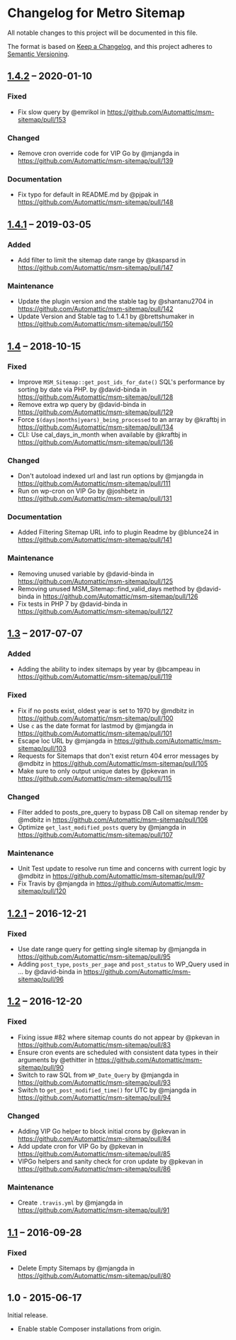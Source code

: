 # Changelog for Metro Sitemap

All notable changes to this project will be documented in this file.

The format is based on [Keep a Changelog](https://keepachangelog.com/en/1.1.0/), and this project adheres to [Semantic Versioning](https://semver.org/spec/v2.0.0.html).

## [1.4.2] – 2020-01-10

### Fixed

* Fix slow query by @emrikol in <https://github.com/Automattic/msm-sitemap/pull/153>

### Changed

* Remove cron override code for VIP Go by @mjangda in <https://github.com/Automattic/msm-sitemap/pull/139>

### Documentation

* Fix typo for default in README.md by @pjpak in <https://github.com/Automattic/msm-sitemap/pull/148>

## [1.4.1] – 2019-03-05

### Added

* Add filter to limit the sitemap date range by @kasparsd in <https://github.com/Automattic/msm-sitemap/pull/147>

### Maintenance

* Update the plugin version and the stable tag by @shantanu2704 in <https://github.com/Automattic/msm-sitemap/pull/142>
* Update Version and Stable tag to 1.4.1 by @brettshumaker in <https://github.com/Automattic/msm-sitemap/pull/150>

## [1.4] – 2018-10-15

### Fixed

* Improve `MSM_Sitemap::get_post_ids_for_date()` SQL's performance by sorting by date via PHP. by @david-binda in <https://github.com/Automattic/msm-sitemap/pull/128>
* Remove extra wp query by @david-binda in <https://github.com/Automattic/msm-sitemap/pull/129>
* Force `$(days|months|years)_being_processed` to an array by @kraftbj in <https://github.com/Automattic/msm-sitemap/pull/134>
* CLI: Use cal_days_in_month when available by @kraftbj in <https://github.com/Automattic/msm-sitemap/pull/136>

### Changed

* Don't autoload indexed url and last run options by @mjangda in <https://github.com/Automattic/msm-sitemap/pull/111>
* Run on wp-cron on VIP Go by @joshbetz in <https://github.com/Automattic/msm-sitemap/pull/131>

### Documentation

* Added Filtering Sitemap URL info to plugin Readme by @blunce24 in <https://github.com/Automattic/msm-sitemap/pull/141>

### Maintenance

* Removing unused variable by @david-binda in <https://github.com/Automattic/msm-sitemap/pull/125>
* Removing unused MSM_Sitemap::find_valid_days method by @david-binda in <https://github.com/Automattic/msm-sitemap/pull/126>
* Fix tests in PHP 7 by @david-binda in <https://github.com/Automattic/msm-sitemap/pull/127>

## [1.3] – 2017-07-07

### Added

* Adding the ability to index sitemaps by year by @bcampeau in <https://github.com/Automattic/msm-sitemap/pull/119>

### Fixed

* Fix if no posts exist, oldest year is set to 1970 by @mdbitz in <https://github.com/Automattic/msm-sitemap/pull/100>
* Use `c` as the date format for lastmod by @mjangda in <https://github.com/Automattic/msm-sitemap/pull/101>
* Escape loc URL by @mjangda in <https://github.com/Automattic/msm-sitemap/pull/103>
* Requests for Sitemaps that don't exist return 404 error messages by @mdbitz in <https://github.com/Automattic/msm-sitemap/pull/105>
* Make sure to only output unique dates by @pkevan in <https://github.com/Automattic/msm-sitemap/pull/115>

### Changed

* Filter added to posts_pre_query to bypass DB Call on sitemap render by @mdbitz in <https://github.com/Automattic/msm-sitemap/pull/106>
* Optimize `get_last_modified_posts` query by @mjangda in <https://github.com/Automattic/msm-sitemap/pull/107>

### Maintenance

* Unit Test update to resolve run time and concerns with current logic by @mdbitz in <https://github.com/Automattic/msm-sitemap/pull/97>
* Fix Travis by @mjangda in <https://github.com/Automattic/msm-sitemap/pull/120>

## [1.2.1] – 2016-12-21

### Fixed

* Use date range query for getting single sitemap by @mjangda in <https://github.com/Automattic/msm-sitemap/pull/95>
* Adding `post_type`, `posts_per_page` and `post_status` to WP_Query used in … by @david-binda in <https://github.com/Automattic/msm-sitemap/pull/96>

## [1.2] – 2016-12-20

### Fixed

* Fixing issue #82 where sitemap counts do not appear by @pkevan in <https://github.com/Automattic/msm-sitemap/pull/83>
* Ensure cron events are scheduled with consistent data types in their arguments by @ethitter in <https://github.com/Automattic/msm-sitemap/pull/90>
* Switch to raw SQL from `WP_Date_Query` by @mjangda in <https://github.com/Automattic/msm-sitemap/pull/93>
* Switch to `get_post_modified_time()` for UTC by @mjangda in <https://github.com/Automattic/msm-sitemap/pull/94>

### Changed

* Adding VIP Go helper to block initial crons by @pkevan in <https://github.com/Automattic/msm-sitemap/pull/84>
* Add update cron for VIP Go by @pkevan in <https://github.com/Automattic/msm-sitemap/pull/85>
* VIPGo helpers and sanity check for cron update by @pkevan in <https://github.com/Automattic/msm-sitemap/pull/86>

### Maintenance

* Create `.travis.yml` by @mjangda in <https://github.com/Automattic/msm-sitemap/pull/91>

## [1.1] – 2016-09-28

### Fixed

* Delete Empty Sitemaps by @mjangda in <https://github.com/Automattic/msm-sitemap/pull/80>

## 1.0 - 2015-06-17

Initial release.

* Enable stable Composer installations from origin.

[1.4.2]: https://github.com/automattic/msm-sitemap/compare/1.4.1...1.4.2
[1.4.1]: https://github.com/automattic/msm-sitemap/compare/1.4.0...1.4.1
[1.4]: https://github.com/automattic/msm-sitemap/compare/1.3.0...1.4.0
[1.3]: https://github.com/automattic/msm-sitemap/compare/1.2.1...1.3.0
[1.2.1]: https://github.com/automattic/msm-sitemap/compare/1.2.0...1.2.1
[1.2]: https://github.com/automattic/msm-sitemap/compare/1.1.0...1.2.0
[1.1]: https://github.com/automattic/msm-sitemap/compare/1.0.0...1.1.0
